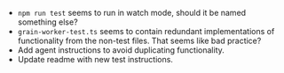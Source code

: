 - `npm run test` seems to run in watch mode, should it be named something else?
- `grain-worker-test.ts` seems to contain redundant implementations of functionality from the non-test files. That seems like bad practice?
- Add agent instructions to avoid duplicating functionality.
- Update readme with new test instructions.